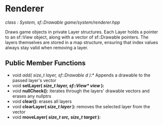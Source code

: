 # Renderer
*class : System, sf::Drawable*
*game/system/renderer.hpp*

Draws game objects in private Layer structures. Each Layer holds a pointer to an sf::View object, along with a vector of sf::Drawable pointers. The layers themselves are stored in a map structure, ensuring that index values always stay valid when removing a layer. 

## Public Member Functions
- void **add( *size_t layer, sf::Drawable* d* ):** Appends a drawable to the passed layer's vector
- void **setLayer( *size_t layer, sf::View\* view* ):**
- void **nullCheck():** iterates through the layers' drawable vectors and erases any nullptrs
- void **clear():** erases all layers
- void **clearLayer( *size_t layer* ):** removes the selected layer from the vector
- void **moveLayer( *size_t src, size_t target* ):**